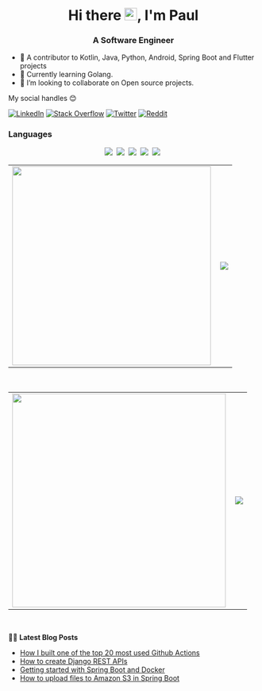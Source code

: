  <h1 align="center">Hi there <img src="https://media.giphy.com/media/hvRJCLFzcasrR4ia7z/giphy.gif" width="25px">, I'm Paul</h1>

<h3 align="center">A Software Engineer</h3>

- 🔭 A contributor to Kotlin, Java, Python, Android, Spring Boot and Flutter projects
- 🌱 Currently learning Golang.
- 👯 I’m looking to collaborate on Open source projects.


 My social handles 😊 

[![LinkedIn](https://img.shields.io/badge/LinkedIn-%230077B5.svg?logo=linkedin&logoColor=white)](https://www.linkedin.com/in/paulodhiambo/) [![Stack Overflow](https://img.shields.io/badge/-Stackoverflow-FE7A16?logo=stack-overflow&logoColor=white)](https://stackoverflow.com/users/11970826/paulodhiambo) [![Twitter](https://img.shields.io/badge/Twitter-%231DA1F2.svg?logo=Twitter&logoColor=white)](https://twitter.com/paulodhiamboh) [![Reddit](https://img.shields.io/reddit/user-karma/combined/paulodhiambo?label=paul&logo=reddit)](https://www.reddit.com/user/paulodhiambo)

### Languages

 <p align="center">
<img  src="https://img.shields.io/badge/-Kotlin-black?style=flat-square&logo=Kotlin">&nbsp;
<img  src="https://img.shields.io/badge/-Java-black?style=flat-square&logo=Java">&nbsp;
<img  src="https://img.shields.io/badge/-Dart-black?style=flat-square&logo=Dart">&nbsp;
<img  src="https://img.shields.io/badge/-Go-black?style=flat-square&logo=go">&nbsp;
<img  src="https://img.shields.io/badge/-Python-black?style=flat-square&logo=Python">&nbsp;
</p>



<center>
  <table>
    <tr>
        <td><img width="400px" align="left" src="https://github-readme-stats.vercel.app/api?username=paulodhiambo&count_private=true&show_icons=true&theme=dark&layout=compact" /></td>
        <td><img align="center" src="https://github-readme-stats.vercel.app/api/wakatime?username=@paulodhiambo&compact=True&theme=dark"/></td>
    </tr>   
  </table>
</center>

<br>

<center>
  <table>
    <tr>
         <td><img width="430px" align="left" src="https://github-readme-stats.vercel.app/api/top-langs/?username=paulodhiambo&hide=html&layout=compact&theme=dark" /></td>      
        <td><img align="center" src="https://leetcard.jacoblin.cool/paulodhiambo?theme=dark&font=Noto%20Sans&ext=heatmap" /></td>      
    </tr>   
  </table>
</center>

<br>

📕📜 **Latest Blog Posts**
<!-- BLOG-POST-LIST:START -->
- [How I built one of the top 20 most used Github Actions](https://www.gautamkrishnar.com/how-i-built-one-of-the-top-20-most-used-github-actions/)
- [How to create Django REST APIs](https://dev.to/paulodhiambo/how-to-create-django-rest-apis-150m)
- [Getting started with Spring Boot and Docker](https://dev.to/paulodhiambo/getting-started-with-spring-boot-and-docker-32hl)
- [How to upload files to Amazon S3 in Spring Boot](https://dev.to/paulodhiambo/how-to-upload-files-to-amazon-s3-in-spring-boot-2p40)
<!-- BLOG-POST-LIST:END -->
